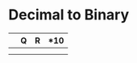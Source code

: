 # Decimal to Binary 



|        |    Q    |   R   |  *10  |
| ------ | ------- |-------|-------
|        |         |       |
|        |         |       |
